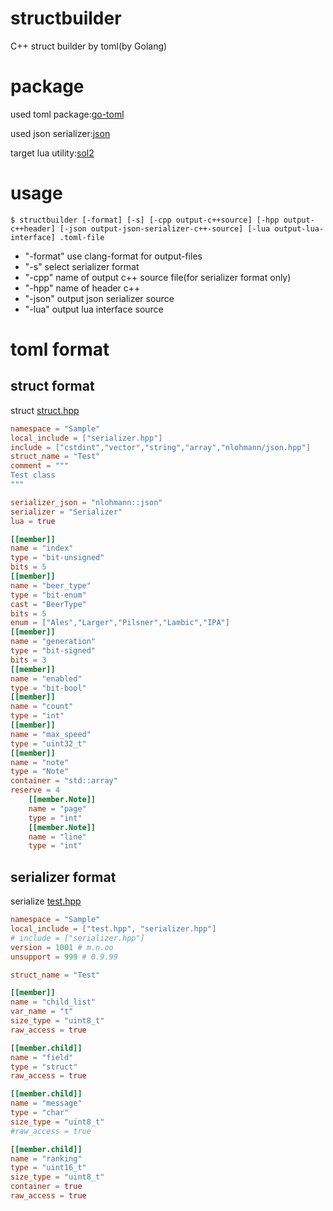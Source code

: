 # structbuilder
C++ struct builder by toml(by Golang)

# package

used toml package:[go-toml](https://github.com/pelletier/go-toml)

used json serializer:[json](https://github.com/nlohmann/json)

target lua utility:[sol2](https://github.com/ThePhD/sol2)

# usage

```shell
$ structbuilder [-format] [-s] [-cpp output-c++source] [-hpp output-c++header] [-json output-json-serializer-c++-source] [-lua output-lua-interface] .toml-file
```
- "-format" use clang-format for output-files
- "-s" select serializer format
- "-cpp" name of output c++ source file(for serializer format only)
- "-hpp" name of header c++
- "-json" output json serializer source
- "-lua" output lua interface source

# toml format

## struct format

struct [struct.hpp](cpp/struct.hpp)
```toml
namespace = "Sample"
local_include = ["serializer.hpp"]
include = ["cstdint","vector","string","array","nlohmann/json.hpp"]
struct_name = "Test"
comment = """
Test class
"""

serializer_json = "nlohmann::json"
serializer = "Serializer"
lua = true

[[member]]
name = "index"
type = "bit-unsigned"
bits = 5
[[member]]
name = "beer_type"
type = "bit-enum"
cast = "BeerType"
bits = 5
enum = ["Ales","Larger","Pilsner","Lambic","IPA"]
[[member]]
name = "generation"
type = "bit-signed"
bits = 3
[[member]]
name = "enabled"
type = "bit-bool"
[[member]]
name = "count"
type = "int"
[[member]]
name = "max_speed"
type = "uint32_t"
[[member]]
name = "note"
type = "Note"
container = "std::array"
reserve = 4
    [[member.Note]]
    name = "page"
    type = "int"
    [[member.Note]]
    name = "line"
    type = "int"
```

## serializer format

serialize [test.hpp](cpp/test.hpp) 

```toml
namespace = "Sample"
local_include = ["test.hpp", "serializer.hpp"]
# include = ["serializer.hpp"]
version = 1001 # m.n.oo
unsupport = 999 # 0.9.99

struct_name = "Test"

[[member]]
name = "child_list"
var_name = "t"
size_type = "uint8_t"
raw_access = true

[[member.child]]
name = "field"
type = "struct"
raw_access = true

[[member.child]]
name = "message"
type = "char"
size_type = "uint8_t"
#raw_access = true

[[member.child]]
name = "ranking"
type = "uint16_t"
size_type = "uint8_t"
container = true
raw_access = true
```

